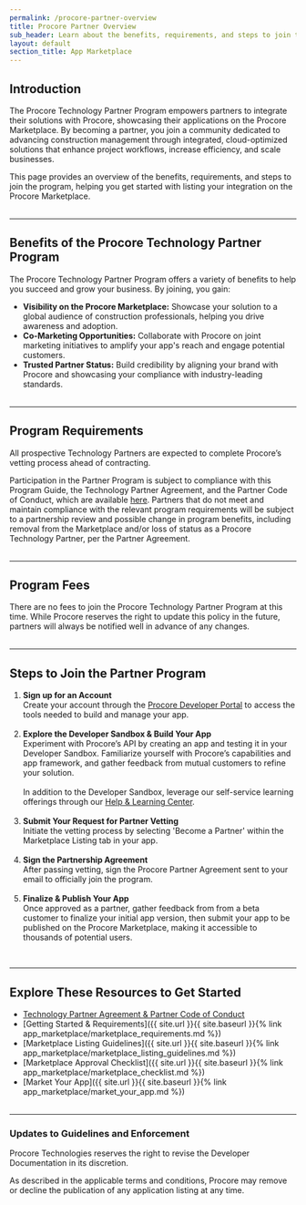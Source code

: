 ```yaml
---
permalink: /procore-partner-overview
title: Procore Partner Overview
sub_header: Learn about the benefits, requirements, and steps to join the Procore Technology Partner Program.
layout: default
section_title: App Marketplace
---
```


## Introduction
The Procore Technology Partner Program empowers partners to integrate their solutions with Procore, showcasing their applications on the Procore Marketplace. By becoming a partner, you join a community dedicated to advancing construction management through integrated, cloud-optimized solutions that enhance project workflows, increase efficiency, and scale businesses.

This page provides an overview of the benefits, requirements, and steps to join the program, helping you get started with listing your integration on the Procore Marketplace.
<br><br>

***
## Benefits of the Procore Technology Partner Program
The Procore Technology Partner Program offers a variety of benefits to help you succeed and grow your business. By joining, you gain:

- **Visibility on the Procore Marketplace:** Showcase your solution to a global audience of construction professionals, helping you drive awareness and adoption.
- **Co-Marketing Opportunities:** Collaborate with Procore on joint marketing initiatives to amplify your app's reach and engage potential customers.
- **Trusted Partner Status:** Build credibility by aligning your brand with Procore and showcasing your compliance with industry-leading standards.
<br><br>

***
## Program Requirements
All prospective Technology Partners are expected to complete Procore’s vetting process ahead of contracting.

Participation in the Partner Program is subject to compliance with this Program Guide, the Technology Partner Agreement, and the Partner Code of Conduct, which are available <a href="https://www.procore.com/partners/documents" target="_blank">here</a>. Partners that do not meet and maintain compliance with the relevant program requirements will be subject to a partnership review and possible change in program benefits, including removal from the Marketplace and/or loss of status as a Procore Technology Partner, per the Partner Agreement.
<br><br>

***
## Program Fees <!--- This will turn into 'Partner Tiers' in the future --->
There are no fees to join the Procore Technology Partner Program at this time. While Procore reserves the right to update this policy in the future, partners will always be notified well in advance of any changes.
<br><br>

***
## Steps to Join the Partner Program

<ol>
    <li><b>Sign up for an Account</b></li>
    Create your account through the <a href="https://developers.procore.com/signup" target="_blank">Procore Developer Portal</a> to access the tools needed to build and manage your app.
    <br><br>
    <li><b>Explore the Developer Sandbox & Build Your App</b></li>
    Experiment with Procore’s API by creating an app and testing it in your Developer Sandbox. Familiarize yourself with Procore’s capabilities and app framework, and gather feedback from mutual customers to refine your solution.
    <br><br>
    In addition to the Developer Sandbox, leverage our self-service learning offerings through our <a href="{{ site.url }}{{ site.baseurl }}{% link overview/help_and_learning_center.md %}">Help & Learning Center</a>.
    <br><br>
    <li><b>Submit Your Request for Partner Vetting</b></li>
    Initiate the vetting process by selecting 'Become a Partner' within the Marketplace Listing tab in your app.
    <br><br>
    <li><b>Sign the Partnership Agreement</b></li>
    After passing vetting, sign the Procore Partner Agreement sent to your email to officially join the program.
    <br><br>
    <li><b>Finalize & Publish Your App</b></li>
    Once approved as a partner, gather feedback from from a beta customer to finalize your initial app version, then submit your app to be published on the Procore Marketplace, making it accessible to thousands of potential users.
</ol>
<br>

***
## Explore These Resources to Get Started
- <a href="https://www.procore.com/partners/documents" target="_blank">Technology Partner Agreement & Partner Code of Conduct<a>
- [Getting Started & Requirements]({{ site.url }}{{ site.baseurl }}{% link app_marketplace/marketplace_requirements.md %})
- [Marketplace Listing Guidelines]({{ site.url }}{{ site.baseurl }}{% link app_marketplace/marketplace_listing_guidelines.md %})
- [Marketplace Approval Checklist]({{ site.url }}{{ site.baseurl }}{% link app_marketplace/marketplace_checklist.md %})
- [Market Your App]({{ site.url }}{{ site.baseurl }}{% link app_marketplace/market_your_app.md %})
<br><br>

***
### Updates to Guidelines and Enforcement

Procore Technologies reserves the right to revise the Developer Documentation in its discretion.

As described in the applicable terms and conditions, Procore may remove or decline the publication of any application listing at any time.

<!-- All prospective partners are required to complete Procore’s vetting process before contracting. Participation in the Partner Program is contingent on adherence to the Program Guide, the applicable Procore Partner Agreement, and the Partner Code of Conduct, which are available <a href="https://www.procore.com/partners/documents" target="_blank">here</a>. -->

<!-- Partners who fail to meet or maintain compliance with the relevant <a href="https://www.procore.com/partners/documents" target="_blank">Program Requirements</a> and [Marketplace Requirements]({{ site.url }}{{ site.baseurl }}{% link app_marketplace/marketplace_requirements.md %}) may be subject to a partnership review and potential changes to program benefits, including the loss of Procore Partner status, as outlined in the Partner Agreement. Partner performance is reviewed at the start of each program year -->